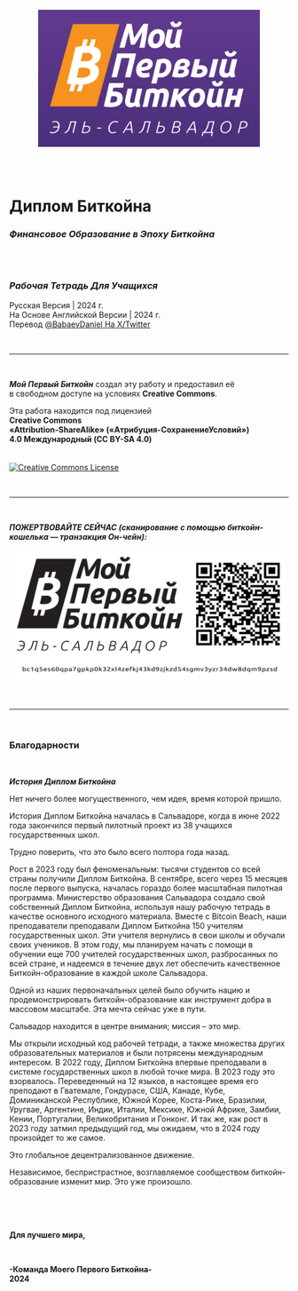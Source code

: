 <div><p align="center"><a rel="Website" href="https://miprimerbitcoin.io/en/"><img alt="Main website" width="400" style="border-width:0" src="Изображения/10.Обложка-и-Благодарности/Главный-логотип-v1.png"/></a></div>
<br/>
<br/>

# Диплом Биткойна
    
    
### _Финансовое Образование в Эпоху Биткойна_    

<br/>
<br/>

### ***Рабочая Тетрадь Для Учащихся***        
Русская Версия | 2024 г.    
На Основе Английской Версии | 2024 г.    
Перевод [@BabaevDaniel На X/Twitter](https://twitter.com/BabaevDaniel)

<br/>

__________________________________________________________________________________________________________

<br/>

**_Мой Первый Биткойн_** создал эту работу и предоставил её    
в свободном доступе на условиях **Creative Commons**.    

Эта работа находится под лицензией     
**Creative Commons**     
**«Attribution-ShareAlike» («Атрибуция-СохранениеУсловий»)**    
**4.0 Международный (CC BY-SA 4.0)**    
<br/>
<br/>
<a rel="license" href="https://creativecommons.org/licenses/by-sa/4.0"><img alt="Creative Commons License" width="140" style="border-width:0" src="https://mirrors.creativecommons.org/presskit/buttons/88x31/png/by-sa.png" /></a><br />

<br/>

__________________________________________________________________________________________________________          

<br/>

***ПОЖЕРТВОВАЙТЕ СЕЙЧАС (сканирование с помощью биткойн-кошелька — транзакция Он-чейн):***    
<div><a rel="Donation" href="https://mempool.space/address/bc1q5es60qpa7gpkp0k32xl4zefkj43kd9zjkzd54sgmv3yzr34dw8dqm9pzsd"><img alt="Mempool Donation address" width="500" style="border-width:0" src="Изображения/10.Обложка-и-Благодарности/Главный-логотип-с-QR-кодом-v1.png"/></a></div>       

<br/>
<br/>

__________________________________________________________________________________________________________              
           
<br/>

### Благодарности    

<br/>    

***История Диплом Биткойна***

Нет ничего более могущественного, чем идея, время которой пришло.

История Диплом Биткойна началась в Сальвадоре, когда в июне 2022 года закончился первый пилотный проект из 38 учащихся государственных школ.

Трудно поверить, что это было всего полтора года назад.

Рост в 2023 году был феноменальным: тысячи студентов со всей страны получили Диплом Биткойна. В сентябре, всего через 15 месяцев после первого выпуска, началась гораздо более масштабная пилотная программа. Министерство образования Сальвадора создало свой собственный Диплом Биткойна, используя нашу рабочую тетрадь в качестве основного исходного материала. Вместе с Bitcoin Beach, наши преподаватели преподавали Диплом Биткойна 150 учителям государственных школ. Эти учителя вернулись в свои школы и обучали своих учеников. В этом году, мы планируем начать с помощи в обучении еще 700 учителей государственных школ, разбросанных по всей стране, и надеемся в течение двух лет обеспечить качественное Биткойн-образование в каждой школе Сальвадора.

Одной из наших первоначальных целей было обучить нацию и продемонстрировать биткойн-образование как инструмент добра в массовом масштабе. Эта мечта сейчас уже в пути.

Сальвадор находится в центре внимания; миссия – это мир.

Мы открыли исходный код рабочей тетради, а также множества других образовательных материалов и были потрясены международным интересом. В 2022 году, Диплом Биткойна впервые преподавали в системе государственных школ в любой точке мира. В 2023 году это взорвалось. Переведенный на 12 языков, в настоящее время его преподают в Гватемале, Гондурасе, США, Канаде, Кубе, Доминиканской Республике, Южной Корее, Коста-Рике, Бразилии, Уругвае, Аргентине, Индии, Италии, Мексике, Южной Африке, Замбии, Кении, Португалии, Великобритания и Гонконг. И так же, как рост в 2023 году затмил предыдущий год, мы ожидаем, что в 2024 году произойдет то же самое.

Это глобальное децентрализованное движение.

Независимое, беспристрастное, возглавляемое сообществом биткойн-образование изменит мир. Это уже произошло.


<br/>
<br/>
<br/>

**Для лучшего мира,**

<br/>

**-Команда Моего Первого Биткойна-**     
**2024**
